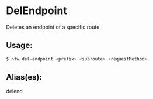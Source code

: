# DelEndpoint
Deletes an endpoint of a specific route.
## Usage:
```sh
$ nfw del-endpoint <prefix> <subroute> <requestMethod>
```
## Alias(es):
delend
